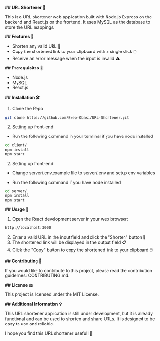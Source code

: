 **## URL Shortener 🔗**

This is a URL shortener web application built with Node.js Express on the backend and React.js on the frontend. It uses MySQL as the database to store the URL mappings.

**## Features 🚀**

* Shorten any valid URL 🎯
* Copy the shortened link to your clipboard with a single click 🖱️
* Receive an error message when the input is invalid ⚠️

**## Prerequisites 🧰**

* Node.js 
* MySQL 
* React.js 

**## Installation 🛠️**

1. Clone the Repo

```sh
git clone https://github.com/Ekep-Obasi/URL-Shortener.git
```

2. Setting up front-end

- Run the following command in your terminal if you have node installed

```sh
cd client/
npm install
npm start
```

2. Setting up front-end

- Change server/.env.example file to server/.env and setup env variables

- Run the following command if you have node installed
```sh
cd server/
npm install
npm start
```


**## Usage 💁**

1. Open the React development server in your web browser:

```sh
http://localhost:3000
```

2. Enter a valid URL in the input field and click the "Shorten" button 🎯
3. The shortened link will be displayed in the output field 📋
4. Click the "Copy" button to copy the shortened link to your clipboard 🖱️

**## Contributing 🤝**

If you would like to contribute to this project, please read the contribution guidelines: CONTRIBUTING.md.

**## License ⚖️**

This project is licensed under the MIT License.

**## Additional Information 💡**

This URL shortener application is still under development, but it is already functional and can be used to shorten and share URLs. It is designed to be easy to use and reliable.

I hope you find this URL shortener useful! 🥳